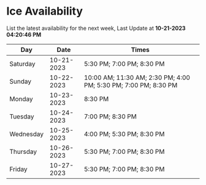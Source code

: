 # Ice Availability

List the latest availability for the next week, Last Update at **10-21-2023 04:20:46 PM**

| Day         | Date        | Times       |
| ----------- | ----------- | ----------- |
|Saturday|10-21-2023|5:30 PM; 7:00 PM; 8:30 PM|
|Sunday|10-22-2023|10:00 AM; 11:30 AM; 2:30 PM; 4:00 PM; 5:30 PM; 7:00 PM; 8:30 PM|
|Monday|10-23-2023|8:30 PM|
|Tuesday|10-24-2023|7:00 PM; 8:30 PM|
|Wednesday|10-25-2023|4:00 PM; 5:30 PM; 8:30 PM|
|Thursday|10-26-2023|5:30 PM; 7:00 PM; 8:30 PM|
|Friday|10-27-2023|5:30 PM; 7:00 PM; 8:30 PM|

